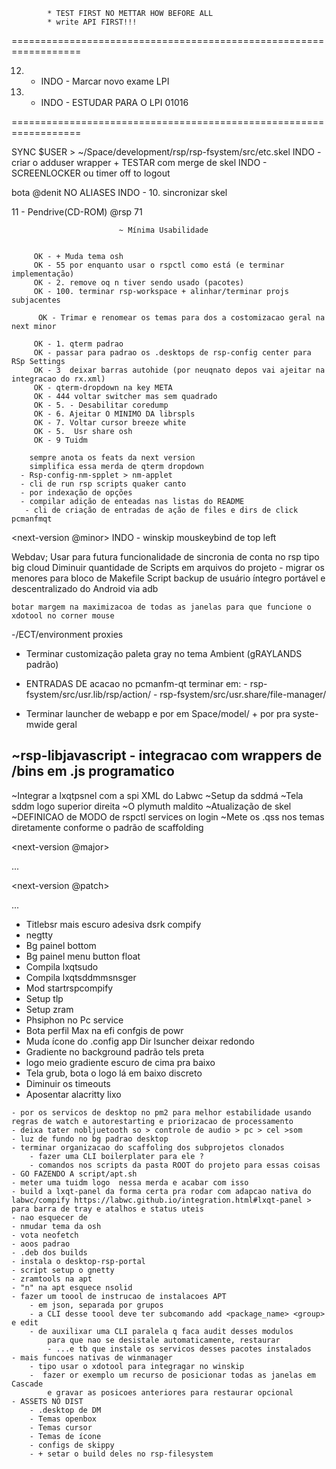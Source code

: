             * TEST FIRST NO METTAR HOW BEFORE ALL
            * write API FIRST!!!
==================================================================

12. * INDO - Marcar novo exame LPI
13. * INDO - ESTUDAR PARA O LPI 01016

==================================================================

SYNC $USER > ~/Space/development/rsp/rsp-fsystem/src/etc.skel
INDO - criar o adduser wrapper + TESTAR com merge de skel
INDO - SCREENLOCKER ou timer off to logout

bota @denit NO ALIASES
INDO - 10. sincronizar skel 
 
11 - Pendrive(CD-ROM) @rsp 71

                            ~ Mínima Usabilidade  

     
         OK - + Muda tema osh
         OK - 55 por enquanto usar o rspctl como está (e terminar implementação)
         OK - 2. remove oq n tiver sendo usado (pacotes)
         OK - 100. terminar rsp-workspace + alinhar/terminar projs subjacentes
                 
          OK - Trimar e renomear os temas para dos a costomizacao geral na next minor

         OK - 1. qterm padrao
         OK - passar para padrao os .desktops de rsp-config center para RSp Settings
         OK - 3  deixar barras autohide (por neuqnato depos vai ajeitar na integracao do rx.xml)
         OK - qterm-dropdown na key META
         OK - 444 voltar switcher mas sem quadrado
         OK - 5. - Desabilitar coredump
         OK - 6. Ajeitar O MINIMO DA librspls 
         OK - 7. Voltar cursor breeze white
         OK - 5.  Usr share osh 
         OK - 9 Tuidm

<todo-list>


        sempre anota os feats da next version 
        simplifica essa merda de qterm dropdown
      - Rsp-config-nm-spplet > nm-applet
      - cli de run rsp scripts quaker canto
      - por indexação de opções 
      - compilar adição de enteadas nas listas do README 
       - cli de criação de entradas de ação de files e dirs de click pcmanfmqt


</todo-list>


<next-version @minor>
INDO - winskip mouskeybind de top left

   Webdav; Usar para futura funcionalidade de sincronia de conta no rsp tipo big cloud
    Diminuir quantidade de Scripts em arquivos do projeto 
    - migrar os menores para bloco de Makefile
    Script backup de usuário íntegro portável e descentralizado do Android via adb
    
    botar margem na maximizacoa de todas as janelas para que funcione o xdotool no corner mouse

  -/ECT/environment proxies
  - Terminar customização paleta gray no tema Ambient (gRAYLANDS padrão)

  - ENTRADAS DE acacao no pcmanfm-qt terminar
      em: 
        - rsp-fsystem/src/usr.lib/rsp/action/
        - rsp-fsystem/src/usr.share/file-manager/
  - Terminar launcher de webapp e por em Space/model/ + por pra syste-mwide geral

  ~rsp-libjavascript - integracao com wrappers de /bins em .js programatico
  -
  ~Integrar a lxqtpsnel com a spi XML do Labwc
  ~Setup da sddmá
  ~Tela sddm logo superior direita 
  ~O plymuth maldito
  ~Atualização de skel
  ~DEFINICAO de MODO de rspctl services on login
  ~Mete os .qss nos temas diretamente conforme o padrão de scaffolding 

</next-version>

<next-version @major>

  ...

</next-version>

<next-version @patch>

  ...

</next-version>

<quest-log>

  * Titlebsr mais escuro adesiva dsrk compify
  * negtty 
  * Bg painel bottom
  * Bg painel menu button float 
  * Compila lxqtsudo
  * Compila lxqtsddmmsnsger
  * Mod startrspcompify
  * Setup tlp
  * Setup zram
  * Phsiphon no Pc service
  * Bota perfil Max na efi confgis de powr 
  * Muda ícone do .config app Dir lsuncher deixar redondo 
  * Gradiente no background padrão tels preta 
  * logo meio gradiente escuro de cima pra baixo 
  * Tela grub, bota o logo lá em baixo discreto
  * Diminuir os timeouts
  * Aposentar alacritty lixo

<quest-log>

<arquive>

    - por os servicos de desktop no pm2 para melhor estabilidade usando regras de watch e autorestarting e priorizacao de processamento
    - deixa tater nobljuetooth so > controle de audio > pc > cel >som
    - luz de fundo no bg padrao desktop
    - terminar organizacao do scaffoling dos subprojetos clonados
        - fazer uma CLI boilerplater para ele ?
        - comandos nos scripts da pasta ROOT do projeto para essas coisas
    - GO FAZENDO A script/apt.sh
    - meter uma tuidm logo  nessa merda e acabar com isso
    - build a lxqt-panel da forma certa pra rodar com adapcao nativa do labwc/compify https://labwc.github.io/integration.html#lxqt-panel > para barra de tray e atalhos e status uteis
    - nao esquecer de 
    - nmudar tema da osh
    - vota neofetch
    - aoos padrao 
    - .deb dos builds
    - instala o desktop-rsp-portal
    - script setup o gnetty
    - zramtools na apt
    - "n" na apt esquece nsolid
    - fazer um toool de instrucao de instalacoes APT
        - em json, separada por grupos
        - a CLI desse toool deve ter subcomando add <package_name> <group> e edit
        - de auxilixar uma CLI paralela q faca audit desses modulos
            para que nao se desistale automaticamente, restaurar
            - ...e tb que instale os servicos desses pacotes instalados
    - mais funcoes nativas de winmanager
        - tipo usar o xdotool para integragar no winskip  
        -  fazer or exemplo um recurso de posicionar todas as janelas em Cascade
            e gravar as posicoes anteriores para restaurar opcional
    - ASSETS NO DIST
        - .desktop de DM
        - Temas openbox
        - Temas cursor
        - Temas de ícone
        - configs de skippy
        - + setar o build deles no rsp-filesystem
        
</arquive>